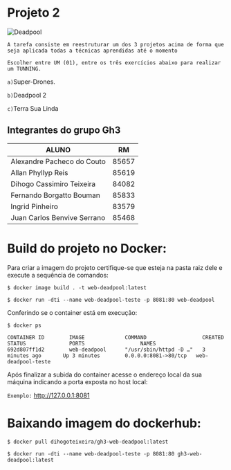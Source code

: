 # Projeto 2

![Deadpool](https://66.media.tumblr.com/a9d9da75f0e0606dd81ee4331e55f63b/tumblr_o2ji4rLItD1qkq3ido5_1280.png)

`A tarefa consiste em reestruturar um dos 3 projetos acima de forma que seja aplicada todas a técnicas aprendidas até o momento`

`Escolher entre UM (01), entre os três exercícios abaixo para realizar um TUNNING.`

`a)`Super-Drones.

`b)`Deadpool 2

`c)`Terra Sua Linda

## Integrantes do grupo Gh3

| ALUNO                       |   RM     |
|-----------------------------|----------|
| Alexandre Pacheco do Couto  | 85657    |
| Allan Phyllyp Reis          | 85619    |
| Dihogo Cassimiro Teixeira   | 84082    |
| Fernando Borgatto Bouman    | 85833    |
| Ingrid Pinheiro             | 83579    |
| Juan Carlos Benvive Serrano | 85468    |

# Build do projeto no Docker:

Para criar a imagem do projeto certifique-se que esteja na pasta raiz dele e execute a sequência de comandos:

```
$ docker image build . -t web-deadpool:latest

$ docker run -dti --name web-deadpool-teste -p 8081:80 web-deadpool
```
Conferindo se o container está em execução:

```
$ docker ps

CONTAINER ID        IMAGE             COMMAND                  CREATED             STATUS              PORTS                  NAMES
692d807ff1d2        web-deadpool      "/usr/sbin/httpd -D …"   3 minutes ago       Up 3 minutes        0.0.0.0:8081->80/tcp   web-deadpool-teste

```

Após finalizar a subida do container acesse o endereço local da sua máquina indicando a porta exposta no host local:

`Exemplo:` http://127.0.0.1:8081

# Baixando imagem do dockerhub:

```
$ docker pull dihogoteixeira/gh3-web-deadpool:latest

$ docker run -dti --name web-deadpool-teste -p 8081:80 gh3-web-deadpool:latest
```
